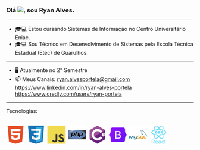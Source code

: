 ### Olá <img src="https://raw.githubusercontent.com/MartinHeinz/MartinHeinz/master/wave.gif" width="30">, sou Ryan Alves.

---
- 🎓💻
Estou cursando Sistemas de Informação no Centro Universitário Eniac.
- 🎓💻
Sou Técnico em Desenvolvimento de Sistemas pela Escola Técnica Estadual (Etec) de Guarulhos. 

---
- 🖥️ Atualmente no 2° Semestre
- 📫 Meus Canais:
ryan.alvesportela@gmail.com
https://www.linkedin.com/in/ryan-alves-portela
https://www.credly.com/users/ryan-portela
---

Tecnologias:

<img src="https://github.com/devicons/devicon/blob/master/icons/html5/html5-plain.svg" alt="Html" width="50" height="50"> <img src="https://github.com/devicons/devicon/blob/master/icons/css3/css3-original.svg" alt="CSS3" width="50" height="50"> <img src="https://github.com/devicons/devicon/blob/master/icons/javascript/javascript-original.svg" alt="JavaScript" width="50" height="50"> <img
src="https://github.com/devicons/devicon/blob/master/icons/php/php-original.svg" alt="PHP" width="50" height="50"> <img 
src="https://github.com/devicons/devicon/blob/master/icons/csharp/csharp-original.svg" alt="C#" width="50" height="50"> <img
src="https://github.com/devicons/devicon/blob/master/icons/bootstrap/bootstrap-original.svg" alt="bootstrap" widht="50" height="50"> <img
src="https://github.com/devicons/devicon/blob/master/icons/mysql/mysql-original-wordmark.svg" alt="mysql" widht="50" height="50"> <img
src="https://github.com/devicons/devicon/blob/master/icons/react/react-original-wordmark.svg" alt="mysql" widht="50" height="50">                                                                                                                                 
---
